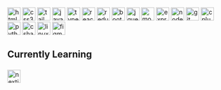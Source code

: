 
###

<div align="left">
  <a href='https://www.w3schools.com/html/' target="_blank"><img src="https://img.shields.io/badge/HTML5-E34F26?logo=html5&logoColor=white&style=for-the-badge" height="30" alt="html5 logo"  /></a>
  <a href='https://www.w3schools.com/css/' target="_blank"><img src="https://img.shields.io/badge/CSS3-1572B6?logo=css3&logoColor=white&style=for-the-badge" height="30" alt="css3 logo"  /></a>
  <a href='https://tailwindcss.com/' target="_blank"><img src="https://img.shields.io/badge/Tailwind CSS-06B6D4?logo=tailwindcss&logoColor=black&style=for-the-badge" height="30" alt="tailwindcss logo"  /></a>
  <a href='https://www.w3schools.com/js/' target="_blank"><img src="https://img.shields.io/badge/JavaScript-F7DF1E?logo=javascript&logoColor=black&style=for-the-badge" height="30" alt="javascript logo"  /></a>
  <a href='https://www.typescriptlang.org/' target="_blank"><img src="https://img.shields.io/badge/TypeScript-3178C6?logo=typescript&logoColor=white&style=for-the-badge" height="30" alt="typescript logo"  /></a>
  <a href='https://react.dev/' target="_blank"><img src="https://img.shields.io/badge/React-61DAFB?logo=react&logoColor=black&style=for-the-badge" height="30" alt="react logo"  /></a>
  <a href='https://redux.js.org/' target="_blank"><img src="https://img.shields.io/badge/Redux-764ABC?logo=redux&logoColor=white&style=for-the-badge" height="30" alt="redux logo"  /></a>
  <a href='https://getbootstrap.com/' target="_blank"><img src="https://img.shields.io/badge/Bootstrap-7952B3?logo=bootstrap&logoColor=white&style=for-the-badge" height="30" alt="bootstrap logo"  /></a>
  <a href='https://www.w3schools.com/jquery/default.asp' target="_blank"><img src="https://img.shields.io/badge/jQuery-0769AD?logo=jquery&logoColor=white&style=for-the-badge" height="30" alt="jquery logo"  /></a>
  <a href='https://www.mongodb.com/' target="_blank"><img src="https://img.shields.io/badge/MongoDB-47A248?logo=mongodb&logoColor=white&style=for-the-badge" height="30" alt="mongodb logo"  /></a>
  <a href='https://expressjs.com/' target="_blank"><img src="https://img.shields.io/badge/Express-000000?logo=express&logoColor=white&style=for-the-badge" height="30" alt="express logo"  /></a>
  <a href='https://nodejs.org/en' target="_blank"><img src="https://img.shields.io/badge/Node.js-339933?logo=nodedotjs&logoColor=white&style=for-the-badge" height="30" alt="nodejs logo"  /></a>
  <a href='https://git-scm.com/' target="_blank"><img src="https://img.shields.io/badge/Git-F05032?logo=git&logoColor=white&style=for-the-badge" height="30" alt="git logo"  /></a>
  <a href='https://cplusplus.com/' target="_blank"><img src="https://img.shields.io/badge/C++-00599C?logo=cplusplus&logoColor=white&style=for-the-badge" height="30" alt="cplusplus logo"  /></a>
  <a href='https://www.python.org/' target="_blank"><img src="https://img.shields.io/badge/Python-3776AB?logo=python&logoColor=white&style=for-the-badge" height="30" alt="python logo"  /></a>
  <a href='https://learn.microsoft.com/en-us/dotnet/csharp/' target="_blank"><img src="https://img.shields.io/badge/C Sharp-239120?logo=csharp&logoColor=white&style=for-the-badge" height="30" alt="csharp logo"  /></a>
  <a href='https://www.linux.com/what-is-linux/' target="_blank"><img src="https://img.shields.io/badge/Linux-FCC624?logo=linux&logoColor=black&style=for-the-badge" height="30" alt="linux logo"  /></a>
  <a href='https://www.figma.com/' target="_blank"><img src="https://img.shields.io/badge/Figma-F24E1E?logo=figma&logoColor=white&style=for-the-badge" height="30" alt="figma logo"  /></a>
</div>

###

## Currently Learning

###

<div align="left">
  <a href='https://nextjs.org/' target="_blank"><img src="https://img.shields.io/badge/Next.js-000000?logo=nextdotjs&logoColor=white&style=for-the-badge" height="30" alt="nextjs logo"  /></a>

</div>

###

